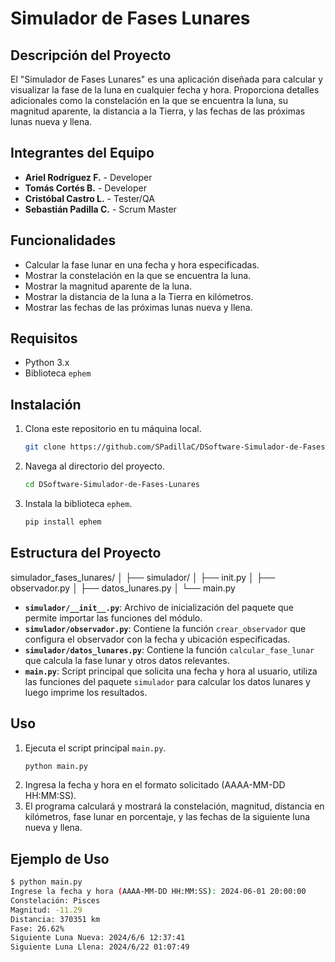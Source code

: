 # Simulador de Fases Lunares

## Descripción del Proyecto

El "Simulador de Fases Lunares" es una aplicación diseñada para calcular y visualizar la fase de la luna en cualquier fecha y hora. Proporciona detalles adicionales como la constelación en la que se encuentra la luna, su magnitud aparente, la distancia a la Tierra, y las fechas de las próximas lunas nueva y llena.

## Integrantes del Equipo

- **Ariel Rodríguez F.** - Developer
- **Tomás Cortés B.** - Developer
- **Cristóbal Castro L.** - Tester/QA
- **Sebastián Padilla C.** - Scrum Master

## Funcionalidades

- Calcular la fase lunar en una fecha y hora especificadas.
- Mostrar la constelación en la que se encuentra la luna.
- Mostrar la magnitud aparente de la luna.
- Mostrar la distancia de la luna a la Tierra en kilómetros.
- Mostrar las fechas de las próximas lunas nueva y llena.

## Requisitos

- Python 3.x
- Biblioteca `ephem`

## Instalación

1. Clona este repositorio en tu máquina local.
    ```sh
    git clone https://github.com/SPadillaC/DSoftware-Simulador-de-Fases-Lunares.git
    ```
2. Navega al directorio del proyecto.
    ```sh
    cd DSoftware-Simulador-de-Fases-Lunares
    ```
3. Instala la biblioteca `ephem`.
    ```sh
    pip install ephem
    ```

## Estructura del Proyecto

simulador_fases_lunares/
│
├── simulador/
│ ├── init.py
│ ├── observador.py
│ ├── datos_lunares.py
│
└── main.py

- **`simulador/__init__.py`**: Archivo de inicialización del paquete que permite importar las funciones del módulo.
- **`simulador/observador.py`**: Contiene la función `crear_observador` que configura el observador con la fecha y ubicación especificadas.
- **`simulador/datos_lunares.py`**: Contiene la función `calcular_fase_lunar` que calcula la fase lunar y otros datos relevantes.
- **`main.py`**: Script principal que solicita una fecha y hora al usuario, utiliza las funciones del paquete `simulador` para calcular los datos lunares y luego imprime los resultados.

## Uso

1. Ejecuta el script principal `main.py`.
    ```sh
    python main.py
    ```
2. Ingresa la fecha y hora en el formato solicitado (AAAA-MM-DD HH:MM:SS).
3. El programa calculará y mostrará la constelación, magnitud, distancia en kilómetros, fase lunar en porcentaje, y las fechas de la siguiente luna nueva y llena.

## Ejemplo de Uso

```sh
$ python main.py
Ingrese la fecha y hora (AAAA-MM-DD HH:MM:SS): 2024-06-01 20:00:00
Constelación: Pisces
Magnitud: -11.29
Distancia: 370351 km
Fase: 26.62%
Siguiente Luna Nueva: 2024/6/6 12:37:41
Siguiente Luna Llena: 2024/6/22 01:07:49
```